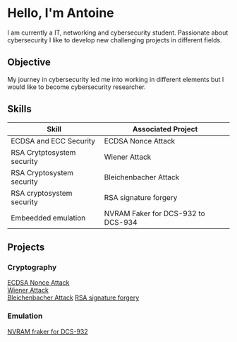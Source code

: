 # Hello, I'm Antoine

I am currently a IT, networking and cybersecurity student. Passionate about cybersecurity I like to develop new challenging projects in different fields. 

## Objective

My journey in cybersecurity led me into working in different elements but I would like to become cybersecurity researcher. 

## Skills

| Skill                                         | Associated Project         |
|-----------------------------------------------|----------------------------|
| ECDSA and ECC Security      | ECDSA Nonce Attack |
| RSA Crytptosystem security | Wiener Attack |
| RSA Cryptosystem security | Bleichenbacher Attack |
| RSA cryptosystem security | RSA signature forgery|
| Embeedded emulation  | NVRAM Faker for DCS-932 to DCS-934 |

## Projects

### Cryptography
[ECDSA Nonce Attack](https://github.com/antcpl/ECDSA-same-nonce-attack)  
[Wiener Attack](https://github.com/antcpl/wiener-attack)  
[Bleichenbacher Attack](https://github.com/antcpl/bleichenbacher-attack)
[RSA signature forgery](https://github.com/antcpl/RSA-signature-forgery)

### Emulation
[NVRAM fraker for DCS-932](https://github.com/antcpl/nvram-faker-dcs930)


